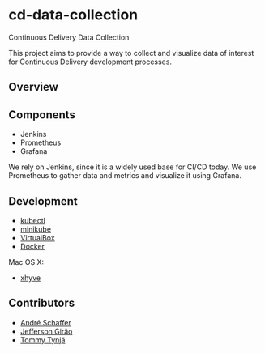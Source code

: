# cd-data-collection
Continuous Delivery Data Collection

This project aims to provide a way to collect and visualize data of interest for Continuous Delivery development processes.

Overview
---

Components
---
* Jenkins
* Prometheus
* Grafana

We rely on Jenkins, since it is a widely used base for CI/CD today. We use Prometheus to gather data and metrics and visualize it using Grafana.

Development
---
* [kubectl](https://kubernetes.io/docs/user-guide/kubectl-overview/)
* [minikube](https://github.com/kubernetes/minikube)
* [VirtualBox](https://www.virtualbox.org/wiki/Downloads)
* [Docker](https://www.docker.com/)

Mac OS X:
* [xhyve](https://github.com/kubernetes/minikube/blob/master/DRIVERS.md#xhyve-driver)

Contributors
---
* [André Schaffer](https://github.com/andreschaffer)
* [Jefferson Girão](https://github.com/jeffersongirao)
* [Tommy Tynjä](https://github.com/tommysdk)


